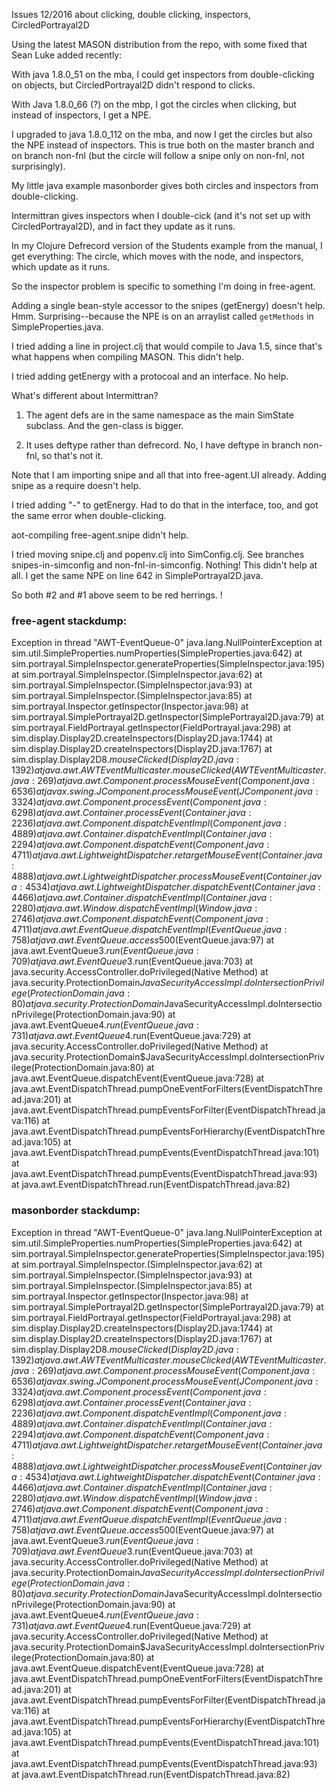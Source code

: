 Issues 12/2016 about clicking, double clicking,
inspectors, CircledPortrayal2D

Using the latest MASON distribution from the repo, with some
fixed that Sean Luke added recently:

With java 1.8.0_51 on the mba, I could get inspectors from
double-clicking on objects, but CircledPortrayal2D didn't respond to
clicks.

With Java 1.8.0_66 (?) on the mbp, I got the circles when clicking,
but instead of inspectors, I get a NPE.

I upgraded to java 1.8.0_112 on the mba, and now I get the circles but
also the NPE instead of inspectors.  This is true both on the master
branch and on branch non-fnl (but the circle will follow a snipe
only on non-fnl, not surprisingly).

My little java example masonborder gives both circles and inspectors
from double-clicking.

Intermittran gives inspectors when I double-cick (and it's not set up
with CircledPortrayal2D), and in fact they update as it runs.

In my Clojure Defrecord version of the Students example from the
manual, I get everything: The circle, which moves with the node, and
inspectors, which update as it runs.

So the inspector problem is specific to something I'm doing in
free-agent.

Adding a single bean-style accessor to the snipes (getEnergy) doesn't
help.  Hmm.  Surprising--because the NPE is on an arraylist called
`getMethods` in SimpleProperties.java.

I tried adding a line in project.clj that would compile to Java 1.5,
since that's what happens when compiling MASON.  This didn't help.

I tried adding getEnergy with a protocoal and an interface.  No help.


What's different about Intermittran?

1. The agent defs are in the same namespace as the main SimState
subclass.  And the gen-class is bigger.

2. It uses deftype rather than defrecord.  No, I have deftype
in branch non-fnl, so that's not it.

Note that I am importing snipe and all that into free-agent.UI
already.  Adding snipe as a require doesn't help.

I tried adding "-" to getEnergy.  Had to do that in the interface,
too, and got the same error when double-clicking.

aot-compiling free-agent.snipe didn't help.

I tried moving snipe.clj and popenv.clj into SimConfig.clj.
See branches snipes-in-simconfig and non-fnl-in-simconfig.
Nothing!  This didn't help at all.  I get the same NPE on
line 642 in SimplePortrayal2D.java.

So both #2 and #1 above seem to be red herrings.  !

### free-agent stackdump:

Exception in thread "AWT-EventQueue-0" java.lang.NullPointerException
	at sim.util.SimpleProperties.numProperties(SimpleProperties.java:642)
	at sim.portrayal.SimpleInspector.generateProperties(SimpleInspector.java:195)
	at sim.portrayal.SimpleInspector.<init>(SimpleInspector.java:62)
	at sim.portrayal.SimpleInspector.<init>(SimpleInspector.java:93)
	at sim.portrayal.SimpleInspector.<init>(SimpleInspector.java:85)
	at sim.portrayal.Inspector.getInspector(Inspector.java:98)
	at sim.portrayal.SimplePortrayal2D.getInspector(SimplePortrayal2D.java:79)
	at sim.portrayal.FieldPortrayal.getInspector(FieldPortrayal.java:298)
	at sim.display.Display2D.createInspectors(Display2D.java:1744)
	at sim.display.Display2D.createInspectors(Display2D.java:1767)
	at sim.display.Display2D$8.mouseClicked(Display2D.java:1392)
	at java.awt.AWTEventMulticaster.mouseClicked(AWTEventMulticaster.java:269)
	at java.awt.Component.processMouseEvent(Component.java:6536)
	at javax.swing.JComponent.processMouseEvent(JComponent.java:3324)
	at java.awt.Component.processEvent(Component.java:6298)
	at java.awt.Container.processEvent(Container.java:2236)
	at java.awt.Component.dispatchEventImpl(Component.java:4889)
	at java.awt.Container.dispatchEventImpl(Container.java:2294)
	at java.awt.Component.dispatchEvent(Component.java:4711)
	at java.awt.LightweightDispatcher.retargetMouseEvent(Container.java:4888)
	at java.awt.LightweightDispatcher.processMouseEvent(Container.java:4534)
	at java.awt.LightweightDispatcher.dispatchEvent(Container.java:4466)
	at java.awt.Container.dispatchEventImpl(Container.java:2280)
	at java.awt.Window.dispatchEventImpl(Window.java:2746)
	at java.awt.Component.dispatchEvent(Component.java:4711)
	at java.awt.EventQueue.dispatchEventImpl(EventQueue.java:758)
	at java.awt.EventQueue.access$500(EventQueue.java:97)
	at java.awt.EventQueue$3.run(EventQueue.java:709)
	at java.awt.EventQueue$3.run(EventQueue.java:703)
	at java.security.AccessController.doPrivileged(Native Method)
	at java.security.ProtectionDomain$JavaSecurityAccessImpl.doIntersectionPrivilege(ProtectionDomain.java:80)
	at java.security.ProtectionDomain$JavaSecurityAccessImpl.doIntersectionPrivilege(ProtectionDomain.java:90)
	at java.awt.EventQueue$4.run(EventQueue.java:731)
	at java.awt.EventQueue$4.run(EventQueue.java:729)
	at java.security.AccessController.doPrivileged(Native Method)
	at java.security.ProtectionDomain$JavaSecurityAccessImpl.doIntersectionPrivilege(ProtectionDomain.java:80)
	at java.awt.EventQueue.dispatchEvent(EventQueue.java:728)
	at java.awt.EventDispatchThread.pumpOneEventForFilters(EventDispatchThread.java:201)
	at java.awt.EventDispatchThread.pumpEventsForFilter(EventDispatchThread.java:116)
	at java.awt.EventDispatchThread.pumpEventsForHierarchy(EventDispatchThread.java:105)
	at java.awt.EventDispatchThread.pumpEvents(EventDispatchThread.java:101)
	at java.awt.EventDispatchThread.pumpEvents(EventDispatchThread.java:93)
	at java.awt.EventDispatchThread.run(EventDispatchThread.java:82)

### masonborder stackdump:

Exception in thread "AWT-EventQueue-0" java.lang.NullPointerException
	at sim.util.SimpleProperties.numProperties(SimpleProperties.java:642)
	at sim.portrayal.SimpleInspector.generateProperties(SimpleInspector.java:195)
	at sim.portrayal.SimpleInspector.<init>(SimpleInspector.java:62)
	at sim.portrayal.SimpleInspector.<init>(SimpleInspector.java:93)
	at sim.portrayal.SimpleInspector.<init>(SimpleInspector.java:85)
	at sim.portrayal.Inspector.getInspector(Inspector.java:98)
	at sim.portrayal.SimplePortrayal2D.getInspector(SimplePortrayal2D.java:79)
	at sim.portrayal.FieldPortrayal.getInspector(FieldPortrayal.java:298)
	at sim.display.Display2D.createInspectors(Display2D.java:1744)
	at sim.display.Display2D.createInspectors(Display2D.java:1767)
	at sim.display.Display2D$8.mouseClicked(Display2D.java:1392)
	at java.awt.AWTEventMulticaster.mouseClicked(AWTEventMulticaster.java:269)
	at java.awt.Component.processMouseEvent(Component.java:6536)
	at javax.swing.JComponent.processMouseEvent(JComponent.java:3324)
	at java.awt.Component.processEvent(Component.java:6298)
	at java.awt.Container.processEvent(Container.java:2236)
	at java.awt.Component.dispatchEventImpl(Component.java:4889)
	at java.awt.Container.dispatchEventImpl(Container.java:2294)
	at java.awt.Component.dispatchEvent(Component.java:4711)
	at java.awt.LightweightDispatcher.retargetMouseEvent(Container.java:4888)
	at java.awt.LightweightDispatcher.processMouseEvent(Container.java:4534)
	at java.awt.LightweightDispatcher.dispatchEvent(Container.java:4466)
	at java.awt.Container.dispatchEventImpl(Container.java:2280)
	at java.awt.Window.dispatchEventImpl(Window.java:2746)
	at java.awt.Component.dispatchEvent(Component.java:4711)
	at java.awt.EventQueue.dispatchEventImpl(EventQueue.java:758)
	at java.awt.EventQueue.access$500(EventQueue.java:97)
	at java.awt.EventQueue$3.run(EventQueue.java:709)
	at java.awt.EventQueue$3.run(EventQueue.java:703)
	at java.security.AccessController.doPrivileged(Native Method)
	at java.security.ProtectionDomain$JavaSecurityAccessImpl.doIntersectionPrivilege(ProtectionDomain.java:80)
	at java.security.ProtectionDomain$JavaSecurityAccessImpl.doIntersectionPrivilege(ProtectionDomain.java:90)
	at java.awt.EventQueue$4.run(EventQueue.java:731)
	at java.awt.EventQueue$4.run(EventQueue.java:729)
	at java.security.AccessController.doPrivileged(Native Method)
	at java.security.ProtectionDomain$JavaSecurityAccessImpl.doIntersectionPrivilege(ProtectionDomain.java:80)
	at java.awt.EventQueue.dispatchEvent(EventQueue.java:728)
	at java.awt.EventDispatchThread.pumpOneEventForFilters(EventDispatchThread.java:201)
	at java.awt.EventDispatchThread.pumpEventsForFilter(EventDispatchThread.java:116)
	at java.awt.EventDispatchThread.pumpEventsForHierarchy(EventDispatchThread.java:105)
	at java.awt.EventDispatchThread.pumpEvents(EventDispatchThread.java:101)
	at java.awt.EventDispatchThread.pumpEvents(EventDispatchThread.java:93)
	at java.awt.EventDispatchThread.run(EventDispatchThread.java:82)

